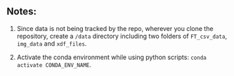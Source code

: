 ## Notes:
1. Since data is not being tracked by the repo, wherever you clone the repository, create a `/data` directory including  two folders of `FT_csv_data`, `img_data` and `xdf_files`.

2. Activate the conda environment while using python scripts: `conda activate CONDA_ENV_NAME`.
